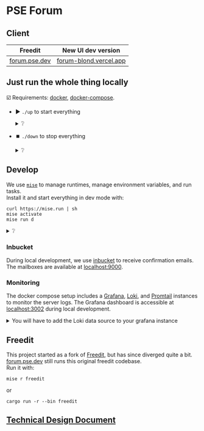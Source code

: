 # PSE Forum

## Client

|                 Freedit                 |                    New UI dev version                    |
| :-------------------------------------: | :------------------------------------------------------: |
| [forum.pse.dev](https://forum.pse.dev/) | [forum-blond.vercel.app](https://forum-blond.vercel.app) |

## Just run the whole thing locally

☑️ Requirements: [docker](https://docs.docker.com/get-started/get-docker/), [docker-compose](https://docs.docker.com/compose/install/).

- ▶️ `./up` to start everything

  <details>
  <summary>❔</summary>
  This will:

  1. Start all services (postgres db, vite client, rust server) as docker containers
  2. Opens automatically the frontend in your browser
  </details>

- ⏹️ `./down` to stop everything
  <details>
  <summary>❔</summary>
  This will stop all the services (nothing else than `docker compose down`).
  </details>

## Develop

We use [`mise`](https://mise.jdx.dev) to manage runtimes, manage environment variables, and run tasks.\
Install it and start everything in dev mode with:

```commandline
curl https://mise.run | sh
mise activate
mise run d
```

<details>
<summary>❔</summary>

1. Installs [`mise`](https://mise.jdx.dev)
2. Installs necessary runtimes (bun, rust)
3. Installs necessary packages (node_modules, cargo deps)
4. Spins up a postgres database and runs the migrations against it
5. Generates prisma client and corresponding TS types
6. Starts the api server in dev mode
7. Starts the frontend client in dev mode

</details>

### Inbucket

During local development, we use [inbucket](https://github.com/inbucket/inbucket) to receive confirmation emails.\
The mailboxes are available at [localhost:9000](http://localhost:9000).

### Monitoring

The docker compose setup includes a [Grafana](https://grafana.com), [Loki](https://grafana.com/oss/loki), and [Promtail](https://grafana.com/docs/loki/latest/send-data/promtail/) instances to monitor the server logs.
The Grafana dashboard is accessible at [localhost:3002](http://localhost:3002) during local development.

<details>
<summary>You will have to add the Loki data source to your grafana instance
</summary>

1. Go to [localhost:3002](http://localhost:3002)
2. Default credentials are `admin:admin`
3. Explore > open advanced data source picker

   ![capture](https://github.com/user-attachments/assets/5c8cc799-0763-4f7a-8635-724b3e5038e7)\

4. Configure new data source > search for loki
6. Add connection url

Pay attention to which network you are on, in case loki and grafana runs within the docker network or localhost: `http://<loki|localhost>:3100`

</details>

## Freedit

This project started as a fork of [Freedit](https://github.com/FreedEdit/freedit), but has since diverged quite a bit.\
[forum.pse.dev](https://forum.pse.dev/) still runs this original freedit codebase.\
Run it with:

```commandline
mise r freedit
```

or

```commandline
cargo run -r --bin freedit
```

## [Technical Design Document](./docs/tdd.md)
